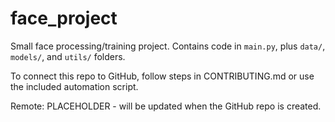 # face_project

Small face processing/training project. Contains code in `main.py`, plus `data/`, `models/`, and `utils/` folders.

To connect this repo to GitHub, follow steps in CONTRIBUTING.md or use the included automation script.

Remote: PLACEHOLDER - will be updated when the GitHub repo is created.
